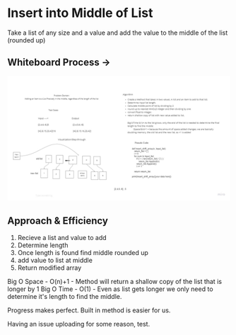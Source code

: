# Insert into Middle of List

Take a list of any size and a value and add the value to the middle of the list (rounded up)

## Whiteboard Process -> 


![Code-Challenge 06](./Code%20Challenge-2.jpg)

## Approach & Efficiency

1. Recieve a list and value to add
2. Determine length
3. Once length is found find middle rounded up
4. add value to list at middle
5. Return modified array

Big O Space - O(n)+1 - Method will return a shallow copy of the list that is longer by 1 
Big O Time - O(1) - Even as list gets longer we only need to determine it's length to find the middle. 

Progress makes perfect. Built in method is easier for us. 

Having an issue uploading for some reason, test. 